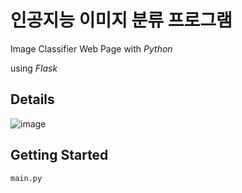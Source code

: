 # 인공지능 이미지 분류 프로그램
Image Classifier Web Page with *Python*

using *Flask*

## Details
![image](https://user-images.githubusercontent.com/87348583/145677421-2ee95626-f03f-4788-9afd-d210c47d70c6.png)



## Getting Started
```
main.py
```

